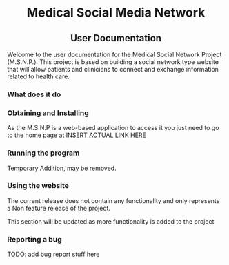 <center> <h1>Medical Social Media Network </h1> </center>
<center> <h2>User Documentation </h2> </center>

Welcome to the user documentation for the Medical Social Network Project (M.S.N.P.).  This project is based on building a social network type website that will allow patients and clinicians to connect and exchange information related to health care. 

<h3>What does it do</h3>


<h3>Obtaining and Installing</h3>

As the M.S.N.P is a web-based application to access it you just need to go to the home page at [INSERT ACTUAL LINK HERE](www.google.com)

<h3>Running the program</h3>

Temporary Addition, may be removed.


<h3>Using the website</h3>

The current release does not contain any functionality and only represents a Non feature release of the project.  

This section will be updated as more functionality is added to the project

<h3>Reporting a bug</h3>

TODO: add bug report stuff here

